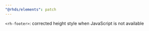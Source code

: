 ```yaml
---
"@rhds/elements": patch
---
```


`<rh-footer>`: corrected height style when JavaScript is not available
